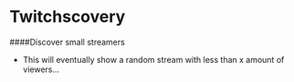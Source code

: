 # Twitchscovery

####Discover small streamers

- This will eventually show a random stream with less than x amount of viewers...

